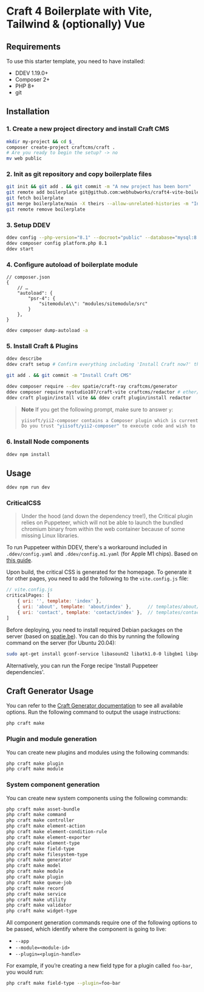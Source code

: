 # Craft 4 Boilerplate with Vite, Tailwind & (optionally) Vue

## Requirements
To use this starter template, you need to have installed:
- DDEV 1.19.0+
- Composer 2+
- PHP 8+
- git

## Installation
### 1. Create a new project directory and install Craft CMS
```bash
mkdir my-project && cd $_
composer create-project craftcms/craft .
# Are you ready to begin the setup? -> no
mv web public
```

### 2. Init as git repository and copy boilerplate files
```bash
git init && git add . && git commit -m "A new project has been born"
git remote add boilerplate git@github.com:webhubworks/craft4-vite-boilerplate.git
git fetch boilerplate
git merge boilerplate/main -X theirs --allow-unrelated-histories -m "Install boilerplate files"
git remote remove boilerplate
```

### 3. Setup DDEV
```bash
ddev config --php-version="8.1" --docroot="public" --database="mysql:8.0" # --mutagen-enabled=true
ddev composer config platform.php 8.1
ddev start
```

### 4. Configure autoload of boilerplate module
```
// composer.json
{
    // …
    "autoload": {
        "psr-4": {
            "sitemodule\\": "modules/sitemodule/src"
        }
    },
}
```
```bash
ddev composer dump-autoload -a
```

### 5. Install Craft & Plugins
```bash
ddev describe
ddev craft setup # Confirm everything including 'Install Craft now?' then start customizing at 'Username: [admin]'

git add . && git commit -m "Install Craft CMS"

ddev composer require --dev spatie/craft-ray craftcms/generator
ddev composer require nystudio107/craft-vite craftcms/redactor # ether/seo is currently in abandoned state
ddev craft plugin/install vite && ddev craft plugin/install redactor
```

> **Note**
> If you get the following prompt, make sure to answer `y`:
>
> ```sh
> yiisoft/yii2-composer contains a Composer plugin which is currently not in your allow-plugins config. See https://getcomposer.org/allow-plugins
> Do you trust "yiisoft/yii2-composer" to execute code and wish to enable it now? (writes "allow-plugins" to composer.json)
> ```

### 6. Install Node components
```bash
ddev npm install
```

## Usage
```bash
ddev npm run dev
```

### CriticalCSS
>Under the hood (and down the dependency tree!), the Critical plugin relies on Puppeteer, which will not be able to launch the bundled chromium binary from within the web container because of some missing Linux libraries.

To run Puppeteer within DDEV, there's a workaround included in `.ddev/config.yaml` and `.ddev/config.m1.yaml` (for Apple M1 chips). Based on [this guide](https://github.com/onedarnleyroad/craftcms/wiki/Generating-Critical-CSS).

Upon build, the critical CSS is generated for the homepage. To generate it for other pages, you need to add the following to the `vite.config.js` file:

```js
// vite.config.js
criticalPages: [
    { uri: '', template: 'index' },
    { uri: 'about', template: 'about/index' },      // templates/about/index.twig
    { uri: 'contact', template: 'contact/index' },  // templates/contact/index.twig
]
```

Before deploying, you need to install required Debian packages on the server (based on [spatie.be](https://spatie.be/docs/browsershot/v2/requirements#content-installing-puppeteer-a-forge-provisioned-server)). You can do this by running the following command on the server (for Ubuntu 20.04):

```bash
sudo apt-get install gconf-service libasound2 libatk1.0-0 libgbm1 libgcc1 libgcc1 libgconf-2-4 libgtk-3-0 libx11-xcb1 libxcomposite1 libxcursor1 libxdamage1 libxfixes3 libxi6 libxrandr2 libxss1 libxtst6 fonts-liberation libappindicator1 xdg-utils libgbm-dev libxshmfence-dev
```

Alternatively, you can run the Forge recipe 'Install Puppeteer dependencies'.

## Craft Generator Usage

You can refer to the [Craft Generator documentation](https://github.com/craftcms/generator/blob/51e52685a1f3655b5b70eec6564b22f6e56dbf8a/README.md) to see all available options.
Run the following command to output the usage instructions:

```sh
php craft make
```

### Plugin and module generation

You can create new plugins and modules using the following commands:

```sh
php craft make plugin
php craft make module
```

### System component generation

You can create new system components using the following commands:

```sh
php craft make asset-bundle
php craft make command
php craft make controller
php craft make element-action
php craft make element-condition-rule
php craft make element-exporter
php craft make element-type
php craft make field-type
php craft make filesystem-type
php craft make generator
php craft make model
php craft make module
php craft make plugin
php craft make queue-job
php craft make record
php craft make service
php craft make utility
php craft make validator
php craft make widget-type
```

All component generation commands require one of the following options to be passed, which identify where the component is going to live:

- `--app`
- `--module=<module-id>`
- `--plugin=<plugin-handle>`

For example, if you’re creating a new field type for a plugin called `foo-bar`, you would run:

```sh
php craft make field-type --plugin=foo-bar
```
